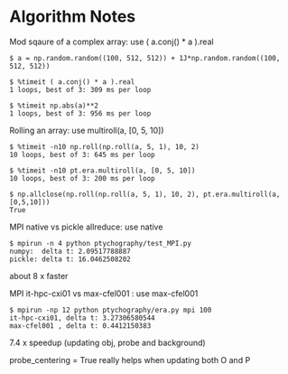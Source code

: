 # Algorithm Notes

Mod sqaure of a complex array: 
    use ( a.conj() * a ).real
```
$ a = np.random.random((100, 512, 512)) + 1J*np.random.random((100, 512, 512))

$ %timeit ( a.conj() * a ).real
1 loops, best of 3: 309 ms per loop

$ %timeit np.abs(a)**2
1 loops, best of 3: 956 ms per loop
```

Rolling an array:
    use multiroll(a, [0, 5, 10])
```
$ %timeit -n10 np.roll(np.roll(a, 5, 1), 10, 2)
10 loops, best of 3: 645 ms per loop

$ %timeit -n10 pt.era.multiroll(a, [0, 5, 10])
10 loops, best of 3: 200 ms per loop

$ np.allclose(np.roll(np.roll(a, 5, 1), 10, 2), pt.era.multiroll(a, [0,5,10]))
True
```

MPI native vs pickle allreduce:
    use native
```
$ mpirun -n 4 python ptychography/test_MPI.py
numpy:  delta t: 2.09517788887
pickle: delta t: 16.0462508202
```
about 8 x faster


MPI it-hpc-cxi01 vs max-cfel001 :
    use max-cfel001
```
$ mpirun -np 12 python ptychography/era.py mpi 100
it-hpc-cxi01, delta t: 3.27306580544
max-cfel001 , delta t: 0.4412150383
```
7.4 x speedup (updating obj, probe and background)

probe_centering = True really helps when updating both O and P
